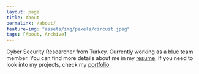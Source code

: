 ```yaml
---
layout: page
title: About
permalink: /about/
feature-img: "assets/img/pexels/circuit.jpeg"
tags: [About, Archive]
---
```


Cyber Security Researcher from Turkey. Currently working as a blue team member. You can find more details about me in my [resume](https://github.com/batuhankutluca/batuhankutluca.github.io/blob/master/batuhankutluca_cv.pdf). If you need to look into my projects, check my [portfolio](https://batuhankutluca.github.io/portfolio/).
 

